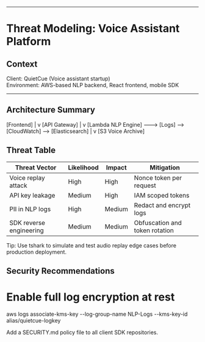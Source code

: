 
---

# Threat Modeling: Voice Assistant Platform

## Context
Client: QuietCue (Voice assistant startup)  
Environment: AWS-based NLP backend, React frontend, mobile SDK

---

## Architecture Summary
[Frontend]
     |
     v
[API Gateway]
     |
     v
[Lambda NLP Engine] ---> [Logs] --> [CloudWatch] --> [Elasticsearch]
     |
     v
[S3 Voice Archive]


## Threat Table
| Threat Vector           | Likelihood | Impact | Mitigation                     |
| ----------------------- | ---------- | ------ | ------------------------------ |
| Voice replay attack     | High       | High   | Nonce token per request        |
| API key leakage         | Medium     | High   | IAM scoped tokens              |
| PII in NLP logs         | High       | Medium | Redact and encrypt logs        |
| SDK reverse engineering | Medium     | Medium | Obfuscation and token rotation |

Tip: Use tshark to simulate and test audio replay edge cases before production deployment.

## Security Recommendations
# Enable full log encryption at rest
aws logs associate-kms-key --log-group-name NLP-Logs --kms-key-id alias/quietcue-logkey

Add a SECURITY.md policy file to all client SDK repositories.
